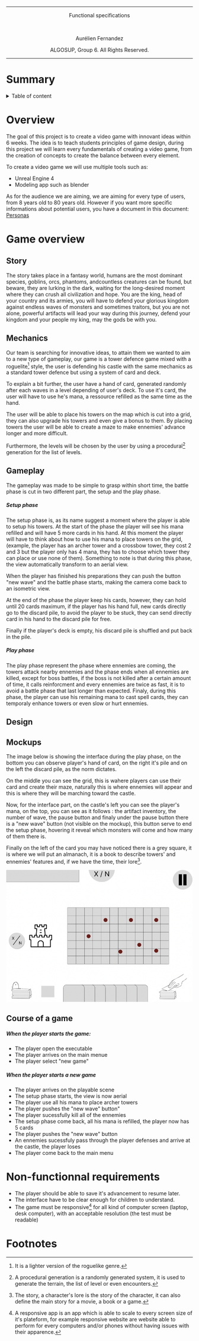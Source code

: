 <hr>
<p align="center"> Functional specifications </p>
<br>
<p align="center"> Aurélien Fernandez</p>
<p align="center"> ALGOSUP, Group 6. All Rights Reserved.</p>
<hr>

# Summary

<details>

<summary>Table of content</summary>

- [Summary](#summary)
- [Overview](#overview)
- [Game overview](#game-overview)
  - [Story](#story)
  - [Mechanics](#mechanics)
  - [Gameplay](#gameplay)
        - [Setup phase](#setup-phase)
        - [Play phase](#play-phase)
  - [Design](#design)
  - [Mockups](#mockups)
  - [Course of a game](#course-of-a-game)
        - [When the player starts the game:](#when-the-player-starts-the-game)
        - [When the player starts a new game](#when-the-player-starts-a-new-game)
- [Non-functionnal requirements](#non-functionnal-requirements)
- [Footnotes](#footnotes)

</details>

# Overview

The goal of this project is to create a video game with innovant ideas within 6 weeks.
The idea is to teach students principles of game design, during this project we will learn every fundamentals of creating a video game, from the creation of concepts to create the balance between every element.

To create a video game we will use multiple tools such as:

- Unreal Engine 4
- Modeling app such as blender
  
As for the audience we are aiming, we are aiming for every type of users, from 8 years old to 80 years old. However if you want more specific informations about potential users, you have a document in this document: [Personas](./Personas.md)

# Game overview

## Story

The story takes place in a fantasy world, humans are the most dominant species, goblins, orcs, phantoms, andcountless creatures can be found, but beware, they are lurking in the dark, waiting for the long-desired moment where they can crush all civilization and hope. You are the king, head of your country and its armies, you will have to defend your glorious kingdom against endless waves of monsters and sometimes traitors, but you are not alone, powerful artifacts will lead your way during this journey, defend your kingdom and your people my king, may the gods be with you.

## Mechanics

Our team is searching for innovative ideas, to attain them we wanted to aim to a new type of gameplay, our game is a tower defence game mixed with a roguelite[^roguelite] style, the user is defending his castle with the same mechanics as a standard tower defence but using a system of card and deck.

To explain a bit further, the user have a hand of card, generated randomly after each waves in a level depending of user's deck. To use it's card, the user will have to use he's mana, a ressource refilled as the same time as the hand.

The user will be able to place his towers on the map which is cut into a grid, they can also upgrade his towers and even give a bonus to them. By placing towers the user will be able to create a maze to make ennemies' advance longer and more difficult.

Furthermore, the levels will be chosen by the user by using a procedural[^procedural] generation for the list of levels.

## Gameplay

The gameplay was made to be simple to grasp within short time, the battle phase is cut in two different part, the setup and the play phase.

##### Setup phase

The setup phase is, as its name suggest a moment where the player is able to setup his towers. At the start of the phase the player will see his mana refilled and will have 5 more cards in his hand. At this moment the player will have to think about how to use his mana to place towers on the grid, (example, the player has an archer tower and a crossbow tower, they cost 2 and 3 but the player only has 4 mana, they has to choose which tower they can place or use none of them). Something to note is that during this phase, the view automatically transform to an aerial view.

When the player has finished his preparations they can push the button "new wave" and the battle phase starts, making the camera come back to an isometric view.

At the end of the phase the player keep his cards, however, they can hold until 20 cards maximum, if the player has his hand full, new cards directly go to the discard pile, to avoid the player to be stuck, they can send directly card in his hand to the discard pile for free.

Finally if the player's deck is empty, his discard pile is shuffled and put back in the pile.

##### Play phase

The play phase represent the phase where ennemies are coming, the towers attack nearby ennemies and the phase ends when all ennemies are killed, except for boss battles, if the boss is not killed after a certain amount of time, it calls reinforcment and every ennemies are twice as fast, it is to avoid a battle phase that last longer than expected. Finaly, during this phase, the player can use his remaining mana to cast spell cards, they can temporaly enhance towers or even slow or hurt ennemies.

## Design

## Mockups

The image below is showing the interface during the play phase, on the bottom you can observe player's hand of card, on the right it's pile and on the left the discard pile, as the norm dictates.

On the middle you can see the grid, this is wahere players can use their card and create their maze, naturally this is where ennemies will appear and this is where they will be marching toward the castle.

Now, for the interface part, on the castle's left you can see the player's mana, on the top, you can see as it follows : the artifact inventory, the number of wave, the pause button and finaly under the pause button there is a "new wave" button (not visible on the mockup), this button serve to end the setup phase, hovering it reveal which monsters will come and how many of them there is.

Finally on the left of the card you may have noticed there is a grey square, it is where we will put an almanach, it is a book to describe towers' and ennemies' features and, if we have the time, their lore[^lore].

<img src="Images/Mockup.png">

## Course of a game

##### When the player starts the game:

- The player open the executable
- The player arrives on the main menue
- The player select "new game"
  
##### When the player starts a new game

- The player arrives on the playable scene
- The setup phase starts, the view is now aerial
- The player use all his mana to place archer towers
- The player pushes the "new wave" button"
- The player sucessfully kill all of the ennemies
- The setup phase come back, all his mana is refilled, the player now has 5 cards
- The player pushes the "new wave" button
- An ennemies sucessfuly pass through the player defenses and arrive at the castle, the player loses
- The player come back to the main menu

<!-- ### Menu

### Playable stages

### "resting" stages -->

# Non-functionnal requirements

- The player should be able to save it's advancement to resume later.
- The interface have to be clear enough for children to understand.
- The game must be responsive[^responsive] for all kind of computer screen (laptop, desk computer), with an acceptable resolution (the test must be readable)

# Footnotes
[^lore]: The story, a character's lore is the story of the character, it can also define the main story for a movie, a book or a game.
[^roguelite]: It is a lighter version of the roguelike[^roguelike] genre.
[^roguelike]: As the name suggest, it is a genre of game based on the gameplay of the game "Rogue" a video game from 1980, in this game the user axplore a dungeon where monsters lurk in the dark, the user have to find object to help him finishing the game, most of the time this genre is associated with procedural maps.
[^procedural]: A procedural generation is a randomly generated system, it is used to generate the terrain, the list of level or even encounters.
[^responsive]: A responsive app is an app which is able to scale to every screen size of it's plateform, for example responsive website are website able to perform for every computers and/or phones without having issues with their apparence.
